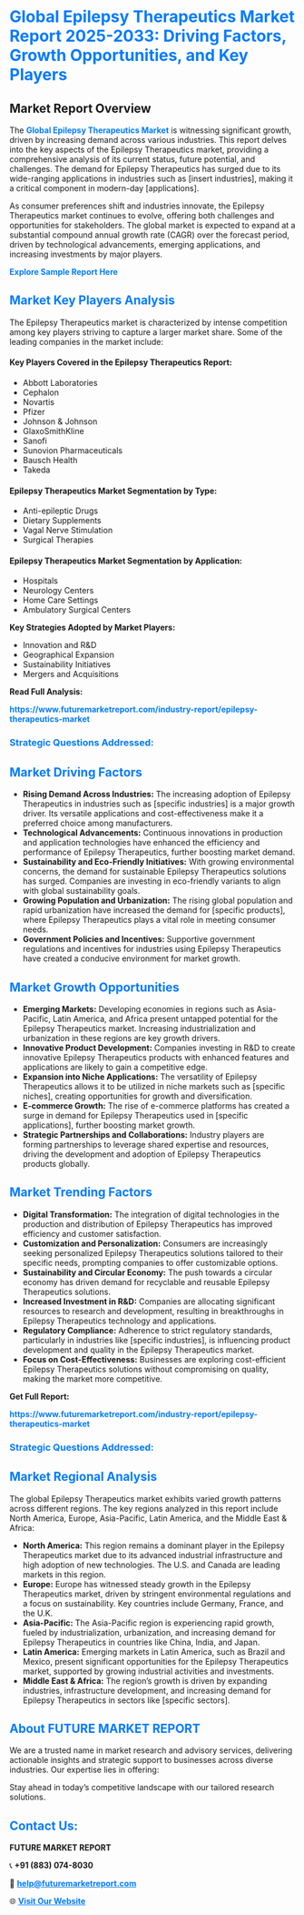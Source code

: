 <h1 style="color: #007BFF;">Global Epilepsy Therapeutics Market Report 2025-2033: Driving Factors, Growth Opportunities, and Key Players</h1>

<section id="overview">
<h2>Market Report Overview</h2>
<p>The <a href="https://www.futuremarketreport.com/industry-report/epilepsy-therapeutics-market" style="color: #007BFF; text-decoration: none;"><strong>Global Epilepsy Therapeutics Market</strong></a> is witnessing significant growth, driven by increasing demand across various industries. This report delves into the key aspects of the Epilepsy Therapeutics market, providing a comprehensive analysis of its current status, future potential, and challenges. The demand for Epilepsy Therapeutics has surged due to its wide-ranging applications in industries such as [insert industries], making it a critical component in modern-day [applications].</p>
<p>As consumer preferences shift and industries innovate, the Epilepsy Therapeutics market continues to evolve, offering both challenges and opportunities for stakeholders. The global market is expected to expand at a substantial compound annual growth rate (CAGR) over the forecast period, driven by technological advancements, emerging applications, and increasing investments by major players.</p>
</section>

<section id="overview">
<p><a href="https://www.futuremarketreport.com/request-sample/reportId=61522" style="color: #007BFF; text-decoration: none;"><strong>Explore Sample Report Here</strong></a></p>
</section>

<section id="key-players">
<h2 style="color: #007BFF;">Market Key Players Analysis</h2>
<p>The Epilepsy Therapeutics market is characterized by intense competition among key players striving to capture a larger market share. Some of the leading companies in the market include:</p>
<h4>Key Players Covered in the Epilepsy Therapeutics Report:</h4>
<ul><li>Abbott Laboratories</li><li>Cephalon</li><li>Novartis</li><li>Pfizer</li><li>Johnson &amp; Johnson</li><li>GlaxoSmithKline</li><li>Sanofi</li><li>Sunovion Pharmaceuticals</li><li>Bausch Health</li><li>Takeda</li></ul>
<h4>Epilepsy Therapeutics Market Segmentation by Type:</h4>
<ul><li>Anti-epileptic Drugs</li><li>Dietary Supplements</li><li>Vagal Nerve Stimulation</li><li>Surgical Therapies</li></ul>

<h4>Epilepsy Therapeutics Market Segmentation by Application:</h4>
<ul><li>Hospitals</li><li>Neurology Centers</li><li>Home Care Settings</li><li>Ambulatory Surgical Centers</li></ul>
<p><strong>Key Strategies Adopted by Market Players:</strong></p>
<ul>
<li>Innovation and R&D</li>
<li>Geographical Expansion</li>
<li>Sustainability Initiatives</li>
<li>Mergers and Acquisitions</li>
</ul>
</section>

<section>
<p><strong>Read Full Analysis: </strong></p><a href="https://www.futuremarketreport.com/industry-report/epilepsy-therapeutics-market" style="color: #007BFF; text-decoration: none;"><strong>https://www.futuremarketreport.com/industry-report/epilepsy-therapeutics-market</strong></a>
<h3 style="color: #007BFF;">Strategic Questions Addressed:</h3>
</section>

<section id="driving-factors">
<h2 style="color: #007BFF;">Market Driving Factors</h2>
<ul>
<li><strong>Rising Demand Across Industries:</strong> The increasing adoption of Epilepsy Therapeutics in industries such as [specific industries] is a major growth driver. Its versatile applications and cost-effectiveness make it a preferred choice among manufacturers.</li>
<li><strong>Technological Advancements:</strong> Continuous innovations in production and application technologies have enhanced the efficiency and performance of Epilepsy Therapeutics, further boosting market demand.</li>
<li><strong>Sustainability and Eco-Friendly Initiatives:</strong> With growing environmental concerns, the demand for sustainable Epilepsy Therapeutics solutions has surged. Companies are investing in eco-friendly variants to align with global sustainability goals.</li>
<li><strong>Growing Population and Urbanization:</strong> The rising global population and rapid urbanization have increased the demand for [specific products], where Epilepsy Therapeutics plays a vital role in meeting consumer needs.</li>
<li><strong>Government Policies and Incentives:</strong> Supportive government regulations and incentives for industries using Epilepsy Therapeutics have created a conducive environment for market growth.</li>
</ul>
</section>

<section id="growth-opportunities">
<h2 style="color: #007BFF;">Market Growth Opportunities</h2>
<ul>
<li><strong>Emerging Markets:</strong> Developing economies in regions such as Asia-Pacific, Latin America, and Africa present untapped potential for the Epilepsy Therapeutics market. Increasing industrialization and urbanization in these regions are key growth drivers.</li>
<li><strong>Innovative Product Development:</strong> Companies investing in R&D to create innovative Epilepsy Therapeutics products with enhanced features and applications are likely to gain a competitive edge.</li>
<li><strong>Expansion into Niche Applications:</strong> The versatility of Epilepsy Therapeutics allows it to be utilized in niche markets such as [specific niches], creating opportunities for growth and diversification.</li>
<li><strong>E-commerce Growth:</strong> The rise of e-commerce platforms has created a surge in demand for Epilepsy Therapeutics used in [specific applications], further boosting market growth.</li>
<li><strong>Strategic Partnerships and Collaborations:</strong> Industry players are forming partnerships to leverage shared expertise and resources, driving the development and adoption of Epilepsy Therapeutics products globally.</li>
</ul>
</section>

<section id="trending-factors">
<h2 style="color: #007BFF;">Market Trending Factors</h2>
<ul>
<li><strong>Digital Transformation:</strong> The integration of digital technologies in the production and distribution of Epilepsy Therapeutics has improved efficiency and customer satisfaction.</li>
<li><strong>Customization and Personalization:</strong> Consumers are increasingly seeking personalized Epilepsy Therapeutics solutions tailored to their specific needs, prompting companies to offer customizable options.</li>
<li><strong>Sustainability and Circular Economy:</strong> The push towards a circular economy has driven demand for recyclable and reusable Epilepsy Therapeutics solutions.</li>
<li><strong>Increased Investment in R&D:</strong> Companies are allocating significant resources to research and development, resulting in breakthroughs in Epilepsy Therapeutics technology and applications.</li>
<li><strong>Regulatory Compliance:</strong> Adherence to strict regulatory standards, particularly in industries like [specific industries], is influencing product development and quality in the Epilepsy Therapeutics market.</li>
<li><strong>Focus on Cost-Effectiveness:</strong> Businesses are exploring cost-efficient Epilepsy Therapeutics solutions without compromising on quality, making the market more competitive.</li>
</ul>
</section>

<section>
<p><strong>Get Full Report: </strong></p><a href="https://www.futuremarketreport.com/industry-report/epilepsy-therapeutics-market" style="color: #007BFF; text-decoration: none;"><strong>https://www.futuremarketreport.com/industry-report/epilepsy-therapeutics-market</strong></a>
<h3 style="color: #007BFF;">Strategic Questions Addressed:</h3>
</section>


<section id="regional-analysis">
<h2 style="color: #007BFF;">Market Regional Analysis</h2>
<p>The global Epilepsy Therapeutics market exhibits varied growth patterns across different regions. The key regions analyzed in this report include North America, Europe, Asia-Pacific, Latin America, and the Middle East & Africa:</p>
<ul>
<li><strong>North America:</strong> This region remains a dominant player in the Epilepsy Therapeutics market due to its advanced industrial infrastructure and high adoption of new technologies. The U.S. and Canada are leading markets in this region.</li>
<li><strong>Europe:</strong> Europe has witnessed steady growth in the Epilepsy Therapeutics market, driven by stringent environmental regulations and a focus on sustainability. Key countries include Germany, France, and the U.K.</li>
<li><strong>Asia-Pacific:</strong> The Asia-Pacific region is experiencing rapid growth, fueled by industrialization, urbanization, and increasing demand for Epilepsy Therapeutics in countries like China, India, and Japan.</li>
<li><strong>Latin America:</strong> Emerging markets in Latin America, such as Brazil and Mexico, present significant opportunities for the Epilepsy Therapeutics market, supported by growing industrial activities and investments.</li>
<li><strong>Middle East & Africa:</strong> The region’s growth is driven by expanding industries, infrastructure development, and increasing demand for Epilepsy Therapeutics in sectors like [specific sectors].</li>
</ul>
</section>

<footer>
<h2 style="color: #007BFF;">About FUTURE MARKET REPORT</h2>
<p>We are a trusted name in market research and advisory services, delivering actionable insights and strategic support to businesses across diverse industries. Our expertise lies in offering:</p>

<p>Stay ahead in today’s competitive landscape with our tailored research solutions.</p>

<h2 style="color: #007BFF;">Contact Us:</h2>
<p><strong>FUTURE MARKET REPORT</strong></p>
<p>📞 <strong>+91 (883) 074-8030</strong></p>
<p>📧 <strong><a href="mailto:help@futuremarketreport.com" style="color: #007BFF;">help@futuremarketreport.com</a></strong></p>
<p>🌐 <strong><a href="https://www.futuremarketreport.com/" style="color: #007BFF;">Visit Our Website</a></strong></p>
</footer>
